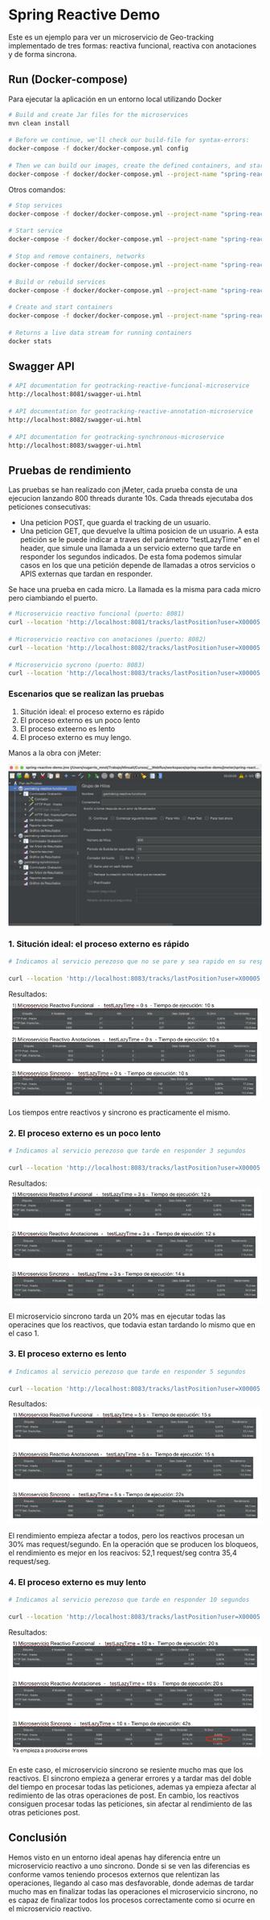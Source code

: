 # Spring Reactive Demo

Este es un ejemplo para ver un microservicio de Geo-tracking implementado de tres formas: reactiva funcional, reactiva con anotaciones y de forma sincrona.

## Run (Docker-compose)

Para ejecutar la aplicación en un entorno local utilizando Docker

```bash
# Build and create Jar files for the microservices
mvn clean install 

# Before we continue, we'll check our build-file for syntax-errors:
docker-compose -f docker/docker-compose.yml config

# Then we can build our images, create the defined containers, and start it in one command:
docker-compose -f docker/docker-compose.yml --project-name "spring-reactive-demo" up --build -d
```


Otros comandos:

```bash
# Stop services
docker-compose -f docker/docker-compose.yml --project-name "spring-reactive-demo" stop

# Start service
docker-compose -f docker/docker-compose.yml --project-name "spring-reactive-demo" start

# Stop and remove containers, networks
docker-compose -f docker/docker-compose.yml --project-name "spring-reactive-demo" down

# Build or rebuild services
docker-compose -f docker/docker-compose.yml --project-name "spring-reactive-demo" build

# Create and start containers
docker-compose -f docker/docker-compose.yml --project-name "spring-reactive-demo" up -d

# Returns a live data stream for running containers
docker stats
```



## Swagger API

```bash
# API documentation for geotracking-reactive-funcional-microservice
http://localhost:8081/swagger-ui.html

# API documentation for geotracking-reactive-annotation-microservice
http://localhost:8082/swagger-ui.html

# API documentation for geotracking-synchronous-microservice
http://localhost:8083/swagger-ui.html
```

## Pruebas de rendimiento

Las pruebas se han realizado con jMeter, cada prueba consta de una ejecucion lanzando 800 threads durante 10s. Cada threads ejecutaba dos peticiones consecutivas:
- Una peticion POST, que guarda el tracking de un usuario.
- Una peticion GET, que devuelve la ultima posicion de un usuario. A esta petición se le puede indicar a traves del parámetro "testLazyTime" en el header, que simule una llamada a un servicio externo que tarde en responder los segundos indicados. De esta foma podemos simular casos en los que una petición depende de llamadas a otros servicios o APIS externas que tardan en responder.

Se hace una prueba en cada micro. La llamada es la misma para cada micro pero ciambiando el puerto.

```bash
# Microservicio reactivo funcional (puerto: 8081)
curl --location 'http://localhost:8081/tracks/lastPosition?user=X00005' --header 'testLazyTime: 0'

# Microservicio reactivo con anotaciones (puerto: 8082)
curl --location 'http://localhost:8082/tracks/lastPosition?user=X00005' --header 'testLazyTime: 0'

# Microservicio sycrono (puerto: 8083)
curl --location 'http://localhost:8083/tracks/lastPosition?user=X00005' --header 'testLazyTime: 0'
```


### Escenarios que se realizan las pruebas

1. Situción ideal: el proceso externo es rápido
2. El proceso externo es un poco lento
3. El proceso exteerno es lento
4. El proceso externo es muy lengo.


Manos a la obra con jMeter:

![Resultado 2](./jmeter/results/jmeter_plan_pruebas.png)



### 1. Situción ideal: el proceso externo es rápido

```bash
# Indicamos al servicio perezoso que no se pare y sea rapido en su respuesta

curl --location 'http://localhost:8083/tracks/lastPosition?user=X00005' --header 'testLazyTime: 0'
```
Resultados: 
![Resultado 1](./jmeter/results/resultado_prueba_ideal.png)

Los tiempos entre reactivos y sincrono es practicamente el mismo.

### 2. El proceso externo es un poco lento

```bash
# Indicamos al servicio perezoso que tarde en responder 3 segundos

curl --location 'http://localhost:8083/tracks/lastPosition?user=X00005' --header 'testLazyTime: 3'
```

Resultados: 
![Resultado 2](./jmeter/results/resultado_prueba_2.png)

El microservicio sincrono tarda un 20% mas en ejecutar todas las operacines que los reactivos, que todavia estan tardando lo mismo que en el caso 1.

### 3. El proceso externo es lento

```bash
# Indicamos al servicio perezoso que tarde en responder 5 segundos

curl --location 'http://localhost:8083/tracks/lastPosition?user=X00005' --header 'testLazyTime: 5'
```

Resultados: 
![Resultado 3](./jmeter/results/resultado_prueba_3.png)

El rendimiento empieza afectar a todos, pero los reactivos procesan un 30% mas request/segundo. 
En la operación que se producen los bloqueos, el rendimiento es mejor en los reacivos: 52,1 request/seg contra 35,4 request/seg.



### 4. El proceso externo es muy lento

```bash
# Indicamos al servicio perezoso que tarde en responder 10 segundos

curl --location 'http://localhost:8083/tracks/lastPosition?user=X00005' --header 'testLazyTime: 10'
```

Resultados: 
![Resultado 4](./jmeter/results/resultado_prueba_4.png)

En este caso, el microservicio sincrono se resiente mucho mas que los reactivos. El sincrono empieza a generar errores y a tardar mas del doble del tiempo en procesar todas las peticiones, ademas ya empieza afectar al redimiento de las otras operaciones de post. En cambio, los reactivos consiguen procesar todas las peticiones, sin afectar al rendimiento de las otras peticiones post.

## Conclusión

Hemos visto en un entorno ideal apenas hay diferencia entre un microservicio reactivo a uno sincrono. Donde si se ven las diferencias es conforme vamos teniendo procesos externos que relentizan las operaciones, llegando al caso mas desfavorable, donde ademas de tardar mucho mas en finalizar todas las operaciones el microservicio sincrono, no es capaz de finalizar todos los procesos correctamente como si ocurre en el microservicio reactivo.